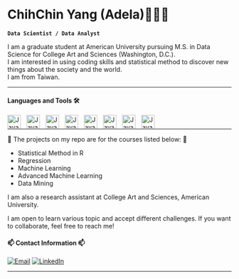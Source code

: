 # ChihChin Yang (Adela)🧑🏻‍💻 

**`Data Scientist / Data Analyst`**


I am a graduate student at American University pursuing M.S. in Data Science for College Art and Sciences (Washington, D.C.). 
<br />
I am interested in using coding skills and statistical method to discover new things about the society and the world. 
<br />
I am from Taiwan.

----

#### Languages and Tools 🛠️
<img align="left" alt="Java" width="30px" style="padding-right:10px;" src=https://cdn.jsdelivr.net/gh/devicons/devicon/icons/rstudio/rstudio-original.svg />
<img align="left" alt="Java" width="30px" style="padding-right:10px;" src=https://cdn.jsdelivr.net/gh/devicons/devicon/icons/python/python-original-wordmark.svg />
<img align="left" alt="Java" width="30px" style="padding-right:10px;" src=https://cdn.jsdelivr.net/gh/devicons/devicon/icons/mysql/mysql-original-wordmark.svg />
<img align="left" alt="Java" width="30px" style="padding-right:10px;" src=https://cdn.jsdelivr.net/gh/devicons/devicon/icons/docker/docker-plain-wordmark.svg />
<img align="left" alt="Java" width="30px" style="padding-right:10px;" src=https://cdn.jsdelivr.net/gh/devicons/devicon/icons/vscode/vscode-original.svg />
<img align="left" alt="Java" width="30px" style="padding-right:10px;" src=https://cdn.jsdelivr.net/gh/devicons/devicon/icons/anaconda/anaconda-original.svg />
<img align="left" alt="Java" width="30px" style="padding-right:10px;" src=https://cdn.jsdelivr.net/gh/devicons/devicon/icons/latex/latex-original.svg />
<img align="left" alt="Java" width="30px" style="padding-right:10px;" src=https://cdn.jsdelivr.net/gh/devicons/devicon/icons/spss/spss-original.svg />
          
                   
<br />


----


🌱 The projects on my repo are for the courses listed below: 🌱
- Statistical Method in R
- Regression
- Machine Learning
- Advanced Machine Learning 
- Data Mining

I am also a research assistant at College Art and Sciences, American University.

I am open to learn various topic and accept different challenges. If you want to collaborate, feel free to reach me!


#### 📫 Contact Information 📫

[![Email](https://custom-icon-badges.demolab.com/badge/-Email%20Me-teal?style=for-the-badge&logo=mail&logoColor=white)](mailto:adelayang1997@gmail.com?subject=Contact%20from%20GitHub&body=Hi%20Yuka,%0A%0AI%20am%20reaching%20out%20because%20.%20.%20.)
[![LinkedIn](https://custom-icon-badges.demolab.com/badge/-My%20LinkedIn%20Profile-blue?style=for-the-badge&logo=icons-linkedin-transparent&logoColor=white)](https://github.com/adelayang1997)

----
